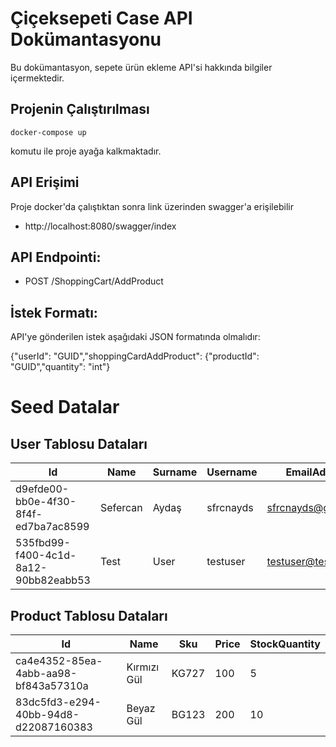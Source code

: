 # Çiçeksepeti Case API Dokümantasyonu

Bu dokümantasyon, sepete ürün ekleme API'si hakkında bilgiler içermektedir.

## Projenin Çalıştırılması
    docker-compose up
komutu ile proje ayağa kalkmaktadır.

## API Erişimi
Proje docker'da çalıştıktan sonra link üzerinden swagger'a erişilebilir
- http://localhost:8080/swagger/index
## API Endpointi:

  - POST /ShoppingCart/AddProduct

## İstek Formatı:

API'ye gönderilen istek aşağıdaki JSON formatında olmalıdır:

{"userId": "GUID","shoppingCardAddProduct": {"productId": "GUID","quantity": "int"}

# Seed Datalar

## User Tablosu Dataları
| Id                                   	| Name     	| Surname 	| Username  	| EmailAddress        	|
|--------------------------------------	|----------	|---------	|-----------	|---------------------	|
| d9efde00-bb0e-4f30-8f4f-ed7ba7ac8599 	| Sefercan 	| Aydaş   	| sfrcnayds 	| sfrcnayds@gmail.com 	|
| 535fbd99-f400-4c1d-8a12-90bb82eabb53 	| Test     	| User    	| testuser  	| testuser@test.com   	|


## Product Tablosu Dataları

| Id                                   	| Name        	| Sku   	| Price 	| StockQuantity 	|
|--------------------------------------	|-------------	|-------	|-------	|---------------	|
| ca4e4352-85ea-4abb-aa98-bf843a57310a 	| Kırmızı Gül 	| KG727 	| 100   	| 5             	|
| 83dc5fd3-e294-40bb-94d8-d22087160383 	| Beyaz Gül   	| BG123 	| 200   	| 10            	|
